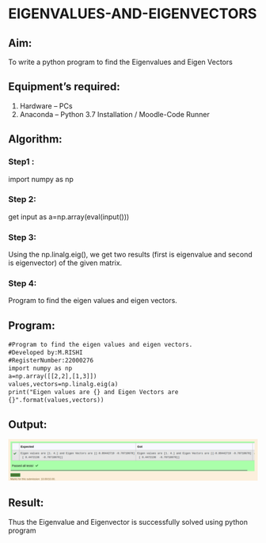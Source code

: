 # EIGENVALUES-AND-EIGENVECTORS
## Aim:
To write a python program to find the Eigenvalues and Eigen Vectors
## Equipment’s required:
1. 	Hardware – PCs
2. 	Anaconda – Python 3.7 Installation / Moodle-Code Runner
## Algorithm:
### Step1 : 
import numpy as np
### Step 2: 
get input as a=np.array(eval(input()))
### Step 3: 
Using the np.linalg.eig(),  we get two results (first is eigenvalue and second is eigenvector) of the given matrix.
### Step 4: 
Program to find the eigen values and eigen vectors.

## Program:
```
#Program to find the eigen values and eigen vectors.
#Developed by:M.RISHI
#RegisterNumber:22000276
import numpy as np
a=np.array([[2,2],[1,3]])
values,vectors=np.linalg.eig(a)
print("Eigen values are {} and Eigen Vectors are {}".format(values,vectors))
```
## Output:
![OUTPUT](/EIGENVALUES-AND-EIGENVECTORS.png)

## Result:
Thus the Eigenvalue and Eigenvector is successfully solved using python program
